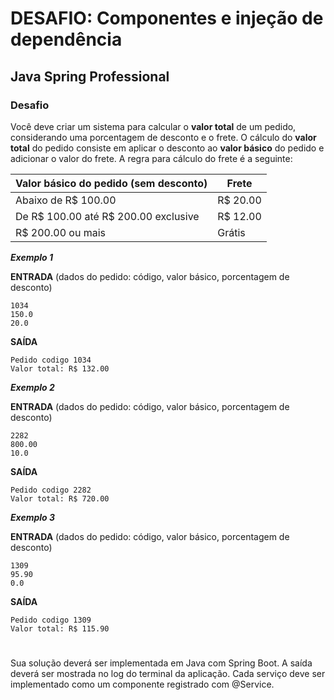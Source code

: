 #  DESAFIO: Componentes e injeção de dependência

## Java Spring Professional 


### Desafio
Você deve criar um sistema para calcular o **valor total** de um pedido, considerando uma porcentagem
de desconto e o frete. O cálculo do **valor total** do pedido consiste em aplicar o desconto ao **valor
básico** do pedido e adicionar o valor do frete. A regra para cálculo do frete é a seguinte: </br>


Valor básico do pedido (sem desconto) | Frete 
---|---
Abaixo de R$ 100.00 | R$ 20.00
De R$ 100.00 até R$ 200.00 exclusive | R$ 12.00
R$ 200.00 ou mais | Grátis

_**Exemplo 1**_</br>

**ENTRADA** (dados do pedido: código, valor básico, porcentagem de desconto)</br>
```
1034
150.0
20.0
```
**SAÍDA**
```
Pedido codigo 1034
Valor total: R$ 132.00
```

_**Exemplo 2**_</br>

**ENTRADA** (dados do pedido: código, valor básico, porcentagem de desconto)</br>
```
2282
800.00
10.0
```
**SAÍDA**
```
Pedido codigo 2282
Valor total: R$ 720.00
```
_**Exemplo 3**_</br>

**ENTRADA** (dados do pedido: código, valor básico, porcentagem de desconto)</br>
```
1309
95.90
0.0
```
**SAÍDA**
```
Pedido codigo 1309 
Valor total: R$ 115.90
```
#
Sua solução deverá ser implementada em Java com Spring Boot. A saída deverá ser mostrada no log
do terminal da aplicação. Cada serviço deve ser implementado como um componente registrado com
@Service.
